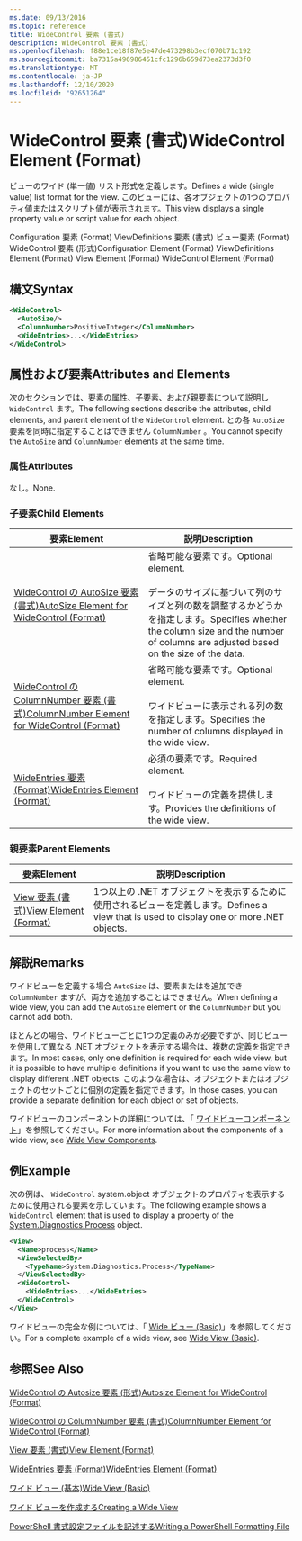 ```yaml
---
ms.date: 09/13/2016
ms.topic: reference
title: WideControl 要素 (書式)
description: WideControl 要素 (書式)
ms.openlocfilehash: f88e1ce18f87e5e47de473298b3ecf070b71c192
ms.sourcegitcommit: ba7315a496986451cfc1296b659d73ea2373d3f0
ms.translationtype: MT
ms.contentlocale: ja-JP
ms.lasthandoff: 12/10/2020
ms.locfileid: "92651264"
---
```

# <a name="widecontrol-element-format"></a><span data-ttu-id="aae9d-103">WideControl 要素 (書式)</span><span class="sxs-lookup"><span data-stu-id="aae9d-103">WideControl Element (Format)</span></span>

<span data-ttu-id="aae9d-104">ビューのワイド (単一値) リスト形式を定義します。</span><span class="sxs-lookup"><span data-stu-id="aae9d-104">Defines a wide (single value) list format for the view.</span></span> <span data-ttu-id="aae9d-105">このビューには、各オブジェクトの1つのプロパティ値またはスクリプト値が表示されます。</span><span class="sxs-lookup"><span data-stu-id="aae9d-105">This view displays a single property value or script value for each object.</span></span>

<span data-ttu-id="aae9d-106">Configuration 要素 (Format) ViewDefinitions 要素 (書式) ビュー要素 (Format) WideControl 要素 (形式)</span><span class="sxs-lookup"><span data-stu-id="aae9d-106">Configuration Element (Format) ViewDefinitions Element (Format) View Element (Format) WideControl Element (Format)</span></span>

## <a name="syntax"></a><span data-ttu-id="aae9d-107">構文</span><span class="sxs-lookup"><span data-stu-id="aae9d-107">Syntax</span></span>

```xml
<WideControl>
  <AutoSize/>
  <ColumnNumber>PositiveInteger</ColumnNumber>
  <WideEntries>...</WideEntries>
</WideControl>
```

## <a name="attributes-and-elements"></a><span data-ttu-id="aae9d-108">属性および要素</span><span class="sxs-lookup"><span data-stu-id="aae9d-108">Attributes and Elements</span></span>

<span data-ttu-id="aae9d-109">次のセクションでは、要素の属性、子要素、および親要素について説明し `WideControl` ます。</span><span class="sxs-lookup"><span data-stu-id="aae9d-109">The following sections describe the attributes, child elements, and parent element of the `WideControl` element.</span></span> <span data-ttu-id="aae9d-110">との各 `AutoSize` 要素を同時に指定することはできません `ColumnNumber` 。</span><span class="sxs-lookup"><span data-stu-id="aae9d-110">You cannot specify the `AutoSize` and `ColumnNumber` elements at the same time.</span></span>

### <a name="attributes"></a><span data-ttu-id="aae9d-111">属性</span><span class="sxs-lookup"><span data-stu-id="aae9d-111">Attributes</span></span>

<span data-ttu-id="aae9d-112">なし。</span><span class="sxs-lookup"><span data-stu-id="aae9d-112">None.</span></span>

### <a name="child-elements"></a><span data-ttu-id="aae9d-113">子要素</span><span class="sxs-lookup"><span data-stu-id="aae9d-113">Child Elements</span></span>

|<span data-ttu-id="aae9d-114">要素</span><span class="sxs-lookup"><span data-stu-id="aae9d-114">Element</span></span>|<span data-ttu-id="aae9d-115">説明</span><span class="sxs-lookup"><span data-stu-id="aae9d-115">Description</span></span>|
|-------------|-----------------|
|[<span data-ttu-id="aae9d-116">WideControl の AutoSize 要素 (書式)</span><span class="sxs-lookup"><span data-stu-id="aae9d-116">AutoSize Element for WideControl (Format)</span></span>](./autosize-element-for-widecontrol-format.md)|<span data-ttu-id="aae9d-117">省略可能な要素です。</span><span class="sxs-lookup"><span data-stu-id="aae9d-117">Optional element.</span></span><br /><br /> <span data-ttu-id="aae9d-118">データのサイズに基づいて列のサイズと列の数を調整するかどうかを指定します。</span><span class="sxs-lookup"><span data-stu-id="aae9d-118">Specifies whether the column size and the number of columns are adjusted based on the size of the data.</span></span>|
|[<span data-ttu-id="aae9d-119">WideControl の ColumnNumber 要素 (書式)</span><span class="sxs-lookup"><span data-stu-id="aae9d-119">ColumnNumber Element for WideControl (Format)</span></span>](./columnnumber-element-for-widecontrol-format.md)|<span data-ttu-id="aae9d-120">省略可能な要素です。</span><span class="sxs-lookup"><span data-stu-id="aae9d-120">Optional element.</span></span><br /><br /> <span data-ttu-id="aae9d-121">ワイドビューに表示される列の数を指定します。</span><span class="sxs-lookup"><span data-stu-id="aae9d-121">Specifies the number of columns displayed in the wide view.</span></span>|
|[<span data-ttu-id="aae9d-122">WideEntries 要素 (Format)</span><span class="sxs-lookup"><span data-stu-id="aae9d-122">WideEntries Element (Format)</span></span>](./wideentries-element-for-widecontrol-format.md)|<span data-ttu-id="aae9d-123">必須の要素です。</span><span class="sxs-lookup"><span data-stu-id="aae9d-123">Required element.</span></span><br /><br /> <span data-ttu-id="aae9d-124">ワイドビューの定義を提供します。</span><span class="sxs-lookup"><span data-stu-id="aae9d-124">Provides the definitions of the wide view.</span></span>|

### <a name="parent-elements"></a><span data-ttu-id="aae9d-125">親要素</span><span class="sxs-lookup"><span data-stu-id="aae9d-125">Parent Elements</span></span>

|<span data-ttu-id="aae9d-126">要素</span><span class="sxs-lookup"><span data-stu-id="aae9d-126">Element</span></span>|<span data-ttu-id="aae9d-127">説明</span><span class="sxs-lookup"><span data-stu-id="aae9d-127">Description</span></span>|
|-------------|-----------------|
|[<span data-ttu-id="aae9d-128">View 要素 (書式)</span><span class="sxs-lookup"><span data-stu-id="aae9d-128">View Element (Format)</span></span>](./view-element-format.md)|<span data-ttu-id="aae9d-129">1つ以上の .NET オブジェクトを表示するために使用されるビューを定義します。</span><span class="sxs-lookup"><span data-stu-id="aae9d-129">Defines a view that is used to display one or more .NET objects.</span></span>|

## <a name="remarks"></a><span data-ttu-id="aae9d-130">解説</span><span class="sxs-lookup"><span data-stu-id="aae9d-130">Remarks</span></span>

<span data-ttu-id="aae9d-131">ワイドビューを定義する場合 `AutoSize` は、要素またはを追加でき `ColumnNumber` ますが、両方を追加することはできません。</span><span class="sxs-lookup"><span data-stu-id="aae9d-131">When defining a wide view, you can add the `AutoSize` element or the `ColumnNumber` but you cannot add both.</span></span>

<span data-ttu-id="aae9d-132">ほとんどの場合、ワイドビューごとに1つの定義のみが必要ですが、同じビューを使用して異なる .NET オブジェクトを表示する場合は、複数の定義を指定できます。</span><span class="sxs-lookup"><span data-stu-id="aae9d-132">In most cases, only one definition is required for each wide view, but it is possible to have multiple definitions if you want to use the same view to display different .NET objects.</span></span> <span data-ttu-id="aae9d-133">このような場合は、オブジェクトまたはオブジェクトのセットごとに個別の定義を指定できます。</span><span class="sxs-lookup"><span data-stu-id="aae9d-133">In those cases, you can provide a separate definition for each object or set of objects.</span></span>

<span data-ttu-id="aae9d-134">ワイドビューのコンポーネントの詳細については、「 [ワイドビューコンポーネント](./creating-a-wide-view.md)」を参照してください。</span><span class="sxs-lookup"><span data-stu-id="aae9d-134">For more information about the components of a wide view, see [Wide View Components](./creating-a-wide-view.md).</span></span>

## <a name="example"></a><span data-ttu-id="aae9d-135">例</span><span class="sxs-lookup"><span data-stu-id="aae9d-135">Example</span></span>

<span data-ttu-id="aae9d-136">次の例は、 `WideControl` system.object オブジェクトのプロパティを表示するために使用[](/dotnet/api/System.Diagnostics.Process)される要素を示しています。</span><span class="sxs-lookup"><span data-stu-id="aae9d-136">The following example shows a `WideControl` element that is used to display a property of the [System.Diagnostics.Process](/dotnet/api/System.Diagnostics.Process) object.</span></span>

```xml
<View>
  <Name>process</Name>
  <ViewSelectedBy>
    <TypeName>System.Diagnostics.Process</TypeName>
  </ViewSelectedBy>
  <WideControl>
    <WideEntries>...</WideEntries>
  </WideControl>
</View>
```

<span data-ttu-id="aae9d-137">ワイドビューの完全な例については、「 [Wide ビュー (Basic)](./wide-view-basic.md)」を参照してください。</span><span class="sxs-lookup"><span data-stu-id="aae9d-137">For a complete example of a wide view, see [Wide View (Basic)](./wide-view-basic.md).</span></span>

## <a name="see-also"></a><span data-ttu-id="aae9d-138">参照</span><span class="sxs-lookup"><span data-stu-id="aae9d-138">See Also</span></span>

[<span data-ttu-id="aae9d-139">WideControl の Autosize 要素 (形式)</span><span class="sxs-lookup"><span data-stu-id="aae9d-139">Autosize Element for WideControl (Format)</span></span>](./autosize-element-for-widecontrol-format.md)

[<span data-ttu-id="aae9d-140">WideControl の ColumnNumber 要素 (書式)</span><span class="sxs-lookup"><span data-stu-id="aae9d-140">ColumnNumber Element for WideControl (Format)</span></span>](./columnnumber-element-for-widecontrol-format.md)

[<span data-ttu-id="aae9d-141">View 要素 (書式)</span><span class="sxs-lookup"><span data-stu-id="aae9d-141">View Element (Format)</span></span>](./view-element-format.md)

[<span data-ttu-id="aae9d-142">WideEntries 要素 (Format)</span><span class="sxs-lookup"><span data-stu-id="aae9d-142">WideEntries Element (Format)</span></span>](./wideentries-element-for-widecontrol-format.md)

[<span data-ttu-id="aae9d-143">ワイド ビュー (基本)</span><span class="sxs-lookup"><span data-stu-id="aae9d-143">Wide View (Basic)</span></span>](./wide-view-basic.md)

[<span data-ttu-id="aae9d-144">ワイド ビューを作成する</span><span class="sxs-lookup"><span data-stu-id="aae9d-144">Creating a Wide View</span></span>](./creating-a-wide-view.md)

[<span data-ttu-id="aae9d-145">PowerShell 書式設定ファイルを記述する</span><span class="sxs-lookup"><span data-stu-id="aae9d-145">Writing a PowerShell Formatting File</span></span>](./writing-a-powershell-formatting-file.md)
